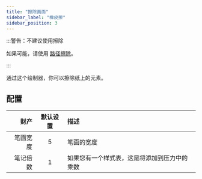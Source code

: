 ```yaml
---
title: "擦除画面"
sidebar_label: "橡皮擦"
sidebar_position: 3
---
```


:::警告：不建议使用擦除

如果可能，请使用 [路径擦除](path_eraser)。

:::

通过这个绘制器，你可以擦除纸上的元素。

## 配置

|   财产 | 默认设置 | 描述                     |
| ----:|:----:|:---------------------- |
| 笔画宽度 |  5   | 笔画的宽度                  |
| 笔记倍数 |  1   | 如果您有一个样式表，这是将添加到压力中的乘数 |
